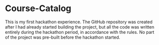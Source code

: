 # Course-Catalog
This is my first hackathon experience. The GitHub repository was created after I had already started building the project, but all the code was written entirely during the hackathon period, in accordance with the rules. No part of the project was pre-built before the hackathon started.
